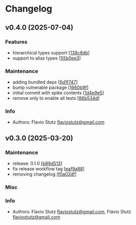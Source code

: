 # Changelog

## v0.4.0 (2025-07-04)

### Features

* hierarchical types support [[138c6db](https://github.com/flaviostutz/projen-practical-constructs/commit/138c6dbe52f764086c0e0054dc0db0c69e71609d)]
* support to alias types [[55b0ee3](https://github.com/flaviostutz/projen-practical-constructs/commit/55b0ee34dd735736a20a9eb9dca9047301e0b144)]

### Maintenance

* adding bundled deps [[6d1f747](https://github.com/flaviostutz/projen-practical-constructs/commit/6d1f74798d4a084874d6e78194b3e640de49ea81)]
* bump vulnerable package [[1660b9f](https://github.com/flaviostutz/projen-practical-constructs/commit/1660b9f9bfe1a9cb97030fcc9375b01fa5ea4c69)]
* initial commit with spike contents [[1d4e9e5](https://github.com/flaviostutz/projen-practical-constructs/commit/1d4e9e5168f6c545a527794f66fddcf658b56b7c)]
* remove only to enable all tests [[86b534d](https://github.com/flaviostutz/projen-practical-constructs/commit/86b534d2e64d5c6ac3eaa3e5b6f20d0d16159479)]

### Info

* Authors: Flavio Stutz <flaviostutz@gmail.com>


## v0.3.0 (2025-03-20)

### Maintenance

* release: 0.1.0 [[b89d513](https://github.com/flaviostutz/projen-practical-constructs/commit/b89d5136e10c1b147d53130e5b8e3cc668a11598)]
* fix release workflow tag [[eaf9a88](https://github.com/flaviostutz/projen-practical-constructs/commit/eaf9a881816738aeabe77597dac42e12048f5ea8)]
* removing changelog [[f0a02df](https://github.com/flaviostutz/projen-practical-constructs/commit/f0a02df113a332d7033dbbd77a0c943c320cdff0)]

### Misc


### Info

* Authors: Flavio Stutz <flaviostutz@gmail.com>, Flávio Stutz <flaviostutz@gmail.com>


